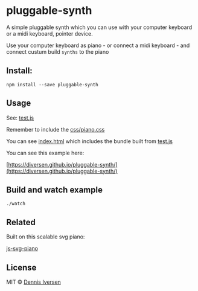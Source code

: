 # pluggable-synth

A simple pluggable synth which you can use with your computer keyboard or a midi keyboard,
pointer device. 

Use your computer keyboard as piano - or connect a midi keyboard - 
and connect custum build `synths` to the piano

## Install: 

    npm install --save pluggable-synth

## Usage

See: [test.js](test.js)

Remember to include the [css/piano.css](css/piano.css)

You can see [index.html](index.html) which includes the bundle built from [test.js](test.js)

You can see this example here: 

[https://diversen.github.io/pluggable-synth/](https://diversen.github.io/pluggable-synth/)

## Build and watch example

    ./watch

## Related

Built on this scalable svg piano:

[js-svg-piano](https://diversen.github.io/js-svg-piano/)

## License

MIT © [Dennis Iversen](https://github.com/diversen)